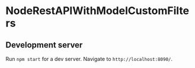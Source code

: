 # NodeRestAPIWithModelCustomFilters

## Development server

Run `npm start` for a dev server. Navigate to `http://localhost:8090/`.
